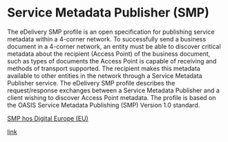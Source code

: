 # Service Metadata Publisher (SMP)

The eDelivery SMP profile is an open specification for publishing service metadata within a 4-corner network. To successfully send a business document in a 4-corner network, an entity must be able to discover critical metadata about the recipient (Access Point) of the business document, such as types of documents the Access Point is capable of receiving and methods of transport supported. The recipient makes this metadata available to other entities in the network through a Service Metadata Publisher service. The eDelivery SMP profile describes the request/response exchanges between a Service Metadata Publisher and a client wishing to discover Access Point metadata. The profile is based on the OASIS Service Metadata Publishing (SMP) Version 1.0 standard. 

<a href="https://ec.europa.eu/digital-building-blocks/wikis/display/DIGITAL/SMP" target="_blank">SMP hos Digital Europe (EU)</a>

[link](ehmiSMP_%20Registrations.md)